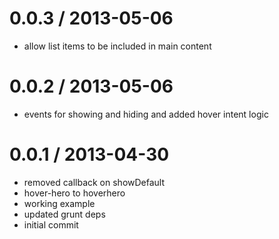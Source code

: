 
0.0.3 / 2013-05-06 
==================

  * allow list items to be included in main content

0.0.2 / 2013-05-06 
==================

  * events for showing and hiding and added hover intent logic

0.0.1 / 2013-04-30 
==================

  * removed callback on showDefault
  * hover-hero to hoverhero
  * working example
  * updated grunt deps
  * initial commit
